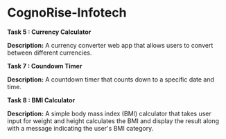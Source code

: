 # CognoRise-Infotech
**Task 5 : Currency Calculator**

**Description:** A currency converter web app that allows users to convert between different currencies.

**Task 7 : Coundown Timer**

**Description:** A countdown timer that counts down to a specific date and time.

**Task 8 : BMI Calculator**

**Description:** A simple body mass index (BMI) calculator that takes user input for weight 
and height calculates the BMI and display the result along with a message indicating the user's BMI category.
